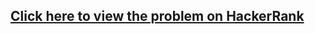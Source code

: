 ## [Click here to view the problem on HackerRank](https://www.hackerrank.com/challenges/designer-pdf-viewer/problem)

